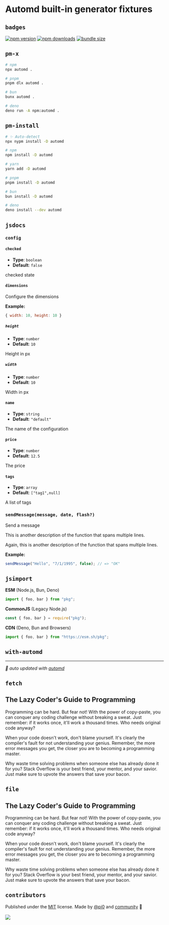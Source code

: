 # Automd built-in generator fixtures

## `badges`

<!-- automd:badges bundlephobia packagephobia  -->

[![npm version](https://img.shields.io/npm/v/automd)](https://npmjs.com/package/automd)
[![npm downloads](https://img.shields.io/npm/dm/automd)](https://npm.chart.dev/automd)
[![bundle size](https://img.shields.io/bundlephobia/minzip/automd)](https://bundlephobia.com/package/automd)

<!-- /automd -->

## `pm-x`

<!-- automd:pm-x args=. -->

```sh
# npm
npx automd .

# pnpm
pnpm dlx automd .

# bun
bunx automd .

# deno
deno run -A npm:automd .
```

<!-- /automd -->

## `pm-install`

<!-- automd:pm-install dev separate-->

```sh
# ✨ Auto-detect
npx nypm install -D automd
```

```sh
# npm
npm install -D automd
```

```sh
# yarn
yarn add -D automd
```

```sh
# pnpm
pnpm install -D automd
```

```sh
# bun
bun install -D automd
```

```sh
# deno
deno install --dev automd
```

<!-- /automd -->

## `jsdocs`

<!-- automd:jsdocs src=./src/test -->

### `config`

#### `checked`

- **Type**: `boolean`
- **Default**: `false`

checked state

#### `dimensions`

Configure the dimensions

**Example:**

```js
{ width: 10, height: 10 }
```

##### `height`

- **Type**: `number`
- **Default**: `10`

Height in px

##### `width`

- **Type**: `number`
- **Default**: `10`

Width in px

#### `name`

- **Type**: `string`
- **Default**: `"default"`

The name of the configuration

#### `price`

- **Type**: `number`
- **Default**: `12.5`

The price

#### `tags`

- **Type**: `array`
- **Default**: `["tag1",null]`

A list of tags

### `sendMessage(message, date, flash?)`

Send a message

This is another description of the function that spans multiple lines.

Again, this is another description of the function that spans multiple lines.

**Example:**

```js
sendMessage("Hello", "7/1/1995", false); // => "OK"
```

<!-- /automd -->

## `jsimport`

<!-- automd:jsimport cjs=true cdn=true name=pkg imports=foo,bar -->

**ESM** (Node.js, Bun, Deno)

```js
import { foo, bar } from "pkg";
```

**CommonJS** (Legacy Node.js)

```js
const { foo, bar } = require("pkg");
```

**CDN** (Deno, Bun and Browsers)

```js
import { foo, bar } from "https://esm.sh/pkg";
```

<!-- /automd -->

## `with-automd`

<!-- automd:with-automd -->

---

_🤖 auto updated with [automd](https://automd.unjs.io)_

<!-- /automd -->

## `fetch`

<!-- automd:fetch url="gh:unjs/automd/main/test/fixture/TEST.md" -->

## The Lazy Coder's Guide to Programming

Programming can be hard. But fear not! With the power of copy-paste, you can conquer any coding challenge without breaking a sweat. Just remember: if it works once, it'll work a thousand times. Who needs original code anyway?

When your code doesn't work, don't blame yourself. It's clearly the compiler's fault for not understanding your genius. Remember, the more error messages you get, the closer you are to becoming a programming master.

Why waste time solving problems when someone else has already done it for you? Stack Overflow is your best friend, your mentor, and your savior. Just make sure to upvote the answers that save your bacon.

<!-- /automd -->

## `file`

<!-- automd:file src="./TEST.md" from-line=1 to-line=5 -->

## The Lazy Coder's Guide to Programming

Programming can be hard. But fear not! With the power of copy-paste, you can conquer any coding challenge without breaking a sweat. Just remember: if it works once, it'll work a thousand times. Who needs original code anyway?

When your code doesn't work, don't blame yourself. It's clearly the compiler's fault for not understanding your genius. Remember, the more error messages you get, the closer you are to becoming a programming master.

Why waste time solving problems when someone else has already done it for you? Stack Overflow is your best friend, your mentor, and your savior. Just make sure to upvote the answers that save your bacon.

<!-- /automd -->

## `contributors`

<!-- automd:contributors author=pi0 license=MIT -->

Published under the [MIT](https://github.com/unjs/automd/blob/main/LICENSE) license.
Made by [@pi0](https://github.com/pi0) and [community](https://github.com/unjs/automd/graphs/contributors) 💛
<br><br>
<a href="https://github.com/unjs/automd/graphs/contributors">
<img src="https://contrib.rocks/image?repo=unjs/automd" />
</a>

<!-- /automd -->
